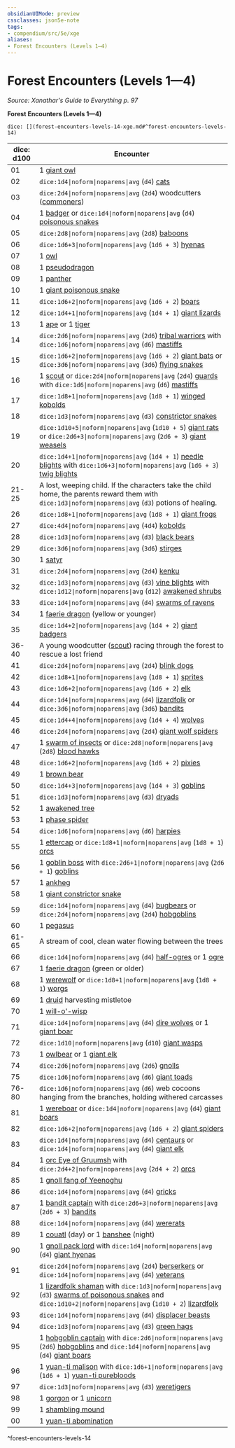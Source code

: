 ```yaml
---
obsidianUIMode: preview
cssclasses: json5e-note
tags:
- compendium/src/5e/xge
aliases:
- Forest Encounters (Levels 1—4)
---
```

# Forest Encounters (Levels 1—4)
*Source: Xanathar's Guide to Everything p. 97* 

**Forest Encounters (Levels 1—4)**

`dice: [](forest-encounters-levels-14-xge.md#^forest-encounters-levels-14)`

| dice: d100 | Encounter |
|------------|-----------|
| 01 | 1 [giant owl](/3-Mechanics/CLI/bestiary/celestial/giant-owl-xmm.md) |
| 02 | `dice:1d4\|noform\|noparens\|avg` (`d4`) [cats](/3-Mechanics/CLI/bestiary/beast/cat-xmm.md) |
| 03 | `dice:2d4\|noform\|noparens\|avg` (`2d4`) woodcutters ([commoners](/3-Mechanics/CLI/bestiary/humanoid/commoner-xmm.md)) |
| 04 | 1 [badger](/3-Mechanics/CLI/bestiary/beast/badger-xmm.md) or `dice:1d4\|noform\|noparens\|avg` (`d4`) [poisonous snakes](/3-Mechanics/CLI/bestiary/beast/venomous-snake-xmm.md) |
| 05 | `dice:2d8\|noform\|noparens\|avg` (`2d8`) [baboons](/3-Mechanics/CLI/bestiary/beast/baboon-xmm.md) |
| 06 | `dice:1d6+3\|noform\|noparens\|avg` (`1d6 + 3`) [hyenas](/3-Mechanics/CLI/bestiary/beast/hyena-xmm.md) |
| 07 | 1 [owl](/3-Mechanics/CLI/bestiary/beast/owl-xmm.md) |
| 08 | 1 [pseudodragon](/3-Mechanics/CLI/bestiary/dragon/pseudodragon-xmm.md) |
| 09 | 1 [panther](/3-Mechanics/CLI/bestiary/beast/panther-xmm.md) |
| 10 | 1 [giant poisonous snake](/3-Mechanics/CLI/bestiary/beast/giant-venomous-snake-xmm.md) |
| 11 | `dice:1d6+2\|noform\|noparens\|avg` (`1d6 + 2`) [boars](/3-Mechanics/CLI/bestiary/beast/boar-xmm.md) |
| 12 | `dice:1d4+1\|noform\|noparens\|avg` (`1d4 + 1`) [giant lizards](/3-Mechanics/CLI/bestiary/beast/giant-lizard-xmm.md) |
| 13 | 1 [ape](/3-Mechanics/CLI/bestiary/beast/ape-xmm.md) or 1 [tiger](/3-Mechanics/CLI/bestiary/beast/tiger-xmm.md) |
| 14 | `dice:2d6\|noform\|noparens\|avg` (`2d6`) [tribal warriors](/3-Mechanics/CLI/bestiary/humanoid/warrior-infantry-xmm.md) with `dice:1d6\|noform\|noparens\|avg` (`d6`) [mastiffs](/3-Mechanics/CLI/bestiary/beast/mastiff-xmm.md) |
| 15 | `dice:1d6+2\|noform\|noparens\|avg` (`1d6 + 2`) [giant bats](/3-Mechanics/CLI/bestiary/beast/giant-bat-xmm.md) or `dice:3d6\|noform\|noparens\|avg` (`3d6`) [flying snakes](/3-Mechanics/CLI/bestiary/monstrosity/flying-snake-xmm.md) |
| 16 | 1 [scout](/3-Mechanics/CLI/bestiary/humanoid/scout-xmm.md) or `dice:2d4\|noform\|noparens\|avg` (`2d4`) [guards](/3-Mechanics/CLI/bestiary/humanoid/guard-xmm.md) with `dice:1d6\|noform\|noparens\|avg` (`d6`) [mastiffs](/3-Mechanics/CLI/bestiary/beast/mastiff-xmm.md) |
| 17 | `dice:1d8+1\|noform\|noparens\|avg` (`1d8 + 1`) [winged kobolds](/3-Mechanics/CLI/bestiary/dragon/winged-kobold-xmm.md) |
| 18 | `dice:1d3\|noform\|noparens\|avg` (`d3`) [constrictor snakes](/3-Mechanics/CLI/bestiary/beast/constrictor-snake-xmm.md) |
| 19 | `dice:1d10+5\|noform\|noparens\|avg` (`1d10 + 5`) [giant rats](/3-Mechanics/CLI/bestiary/beast/giant-rat-xmm.md) or `dice:2d6+3\|noform\|noparens\|avg` (`2d6 + 3`) [giant weasels](/3-Mechanics/CLI/bestiary/beast/giant-weasel-xmm.md) |
| 20 | `dice:1d4+1\|noform\|noparens\|avg` (`1d4 + 1`) [needle blights](/3-Mechanics/CLI/bestiary/plant/needle-blight-xmm.md) with `dice:1d6+3\|noform\|noparens\|avg` (`1d6 + 3`) [twig blights](/3-Mechanics/CLI/bestiary/plant/twig-blight-xmm.md) |
| 21-25 | A lost, weeping child. If the characters take the child home, the parents reward them with `dice:1d3\|noform\|noparens\|avg` (`d3`) potions of healing. |
| 26 | `dice:1d8+1\|noform\|noparens\|avg` (`1d8 + 1`) [giant frogs](/3-Mechanics/CLI/bestiary/beast/giant-frog-xmm.md) |
| 27 | `dice:4d4\|noform\|noparens\|avg` (`4d4`) [kobolds](/3-Mechanics/CLI/bestiary/dragon/kobold-warrior-xmm.md) |
| 28 | `dice:1d3\|noform\|noparens\|avg` (`d3`) [black bears](/3-Mechanics/CLI/bestiary/beast/black-bear-xmm.md) |
| 29 | `dice:3d6\|noform\|noparens\|avg` (`3d6`) [stirges](/3-Mechanics/CLI/bestiary/monstrosity/stirge-xmm.md) |
| 30 | 1 [satyr](/3-Mechanics/CLI/bestiary/fey/satyr-xmm.md) |
| 31 | `dice:2d4\|noform\|noparens\|avg` (`2d4`) [kenku](/3-Mechanics/CLI/bestiary/monstrosity/kenku-xmm.md) |
| 32 | `dice:1d3\|noform\|noparens\|avg` (`d3`) [vine blights](/3-Mechanics/CLI/bestiary/plant/vine-blight-xmm.md) with `dice:1d12\|noform\|noparens\|avg` (`d12`) [awakened shrubs](/3-Mechanics/CLI/bestiary/plant/awakened-shrub-xmm.md) |
| 33 | `dice:1d4\|noform\|noparens\|avg` (`d4`) [swarms of ravens](/3-Mechanics/CLI/bestiary/beast/swarm-of-ravens-xmm.md) |
| 34 | 1 [faerie dragon](/3-Mechanics/CLI/bestiary/dragon/faerie-dragon-youth-xmm.md) (yellow or younger) |
| 35 | `dice:1d4+2\|noform\|noparens\|avg` (`1d4 + 2`) [giant badgers](/3-Mechanics/CLI/bestiary/beast/giant-badger-xmm.md) |
| 36-40 | A young woodcutter ([scout](/3-Mechanics/CLI/bestiary/humanoid/scout-xmm.md)) racing through the forest to rescue a lost friend |
| 41 | `dice:2d4\|noform\|noparens\|avg` (`2d4`) [blink dogs](/3-Mechanics/CLI/bestiary/fey/blink-dog-xmm.md) |
| 42 | `dice:1d8+1\|noform\|noparens\|avg` (`1d8 + 1`) [sprites](/3-Mechanics/CLI/bestiary/fey/sprite-xmm.md) |
| 43 | `dice:1d6+2\|noform\|noparens\|avg` (`1d6 + 2`) [elk](/3-Mechanics/CLI/bestiary/beast/elk-xmm.md) |
| 44 | `dice:1d4\|noform\|noparens\|avg` (`d4`) [lizardfolk](/3-Mechanics/CLI/bestiary/humanoid/scout-xmm.md) or `dice:3d6\|noform\|noparens\|avg` (`3d6`) [bandits](/3-Mechanics/CLI/bestiary/humanoid/bandit-xmm.md) |
| 45 | `dice:1d4+4\|noform\|noparens\|avg` (`1d4 + 4`) [wolves](/3-Mechanics/CLI/bestiary/beast/wolf-xmm.md) |
| 46 | `dice:2d4\|noform\|noparens\|avg` (`2d4`) [giant wolf spiders](/3-Mechanics/CLI/bestiary/beast/giant-wolf-spider-xmm.md) |
| 47 | 1 [swarm of insects](/3-Mechanics/CLI/bestiary/beast/swarm-of-insects-xmm.md) or `dice:2d8\|noform\|noparens\|avg` (`2d8`) [blood hawks](/3-Mechanics/CLI/bestiary/beast/blood-hawk-xmm.md) |
| 48 | `dice:1d6+2\|noform\|noparens\|avg` (`1d6 + 2`) [pixies](/3-Mechanics/CLI/bestiary/fey/pixie-xmm.md) |
| 49 | 1 [brown bear](/3-Mechanics/CLI/bestiary/beast/brown-bear-xmm.md) |
| 50 | `dice:1d4+3\|noform\|noparens\|avg` (`1d4 + 3`) [goblins](/3-Mechanics/CLI/bestiary/fey/goblin-warrior-xmm.md) |
| 51 | `dice:1d3\|noform\|noparens\|avg` (`d3`) [dryads](/3-Mechanics/CLI/bestiary/fey/dryad-xmm.md) |
| 52 | 1 [awakened tree](/3-Mechanics/CLI/bestiary/plant/awakened-tree-xmm.md) |
| 53 | 1 [phase spider](/3-Mechanics/CLI/bestiary/monstrosity/phase-spider-xmm.md) |
| 54 | `dice:1d6\|noform\|noparens\|avg` (`d6`) [harpies](/3-Mechanics/CLI/bestiary/monstrosity/harpy-xmm.md) |
| 55 | 1 [ettercap](/3-Mechanics/CLI/bestiary/monstrosity/ettercap-xmm.md) or `dice:1d8+1\|noform\|noparens\|avg` (`1d8 + 1`) [orcs](/3-Mechanics/CLI/bestiary/humanoid/tough-xmm.md) |
| 56 | 1 [goblin boss](/3-Mechanics/CLI/bestiary/fey/goblin-boss-xmm.md) with `dice:2d6+1\|noform\|noparens\|avg` (`2d6 + 1`) [goblins](/3-Mechanics/CLI/bestiary/fey/goblin-warrior-xmm.md) |
| 57 | 1 [ankheg](/3-Mechanics/CLI/bestiary/monstrosity/ankheg-xmm.md) |
| 58 | 1 [giant constrictor snake](/3-Mechanics/CLI/bestiary/beast/giant-constrictor-snake-xmm.md) |
| 59 | `dice:1d4\|noform\|noparens\|avg` (`d4`) [bugbears](/3-Mechanics/CLI/bestiary/fey/bugbear-warrior-xmm.md) or `dice:2d4\|noform\|noparens\|avg` (`2d4`) [hobgoblins](/3-Mechanics/CLI/bestiary/fey/hobgoblin-warrior-xmm.md) |
| 60 | 1 [pegasus](/3-Mechanics/CLI/bestiary/celestial/pegasus-xmm.md) |
| 61-65 | A stream of cool, clean water flowing between the trees |
| 66 | `dice:1d4\|noform\|noparens\|avg` (`d4`) [half-ogres](/3-Mechanics/CLI/bestiary/giant/ogrillon-ogre-xmm.md) or 1 [ogre](/3-Mechanics/CLI/bestiary/giant/ogre-xmm.md) |
| 67 | 1 [faerie dragon](/3-Mechanics/CLI/bestiary/dragon/faerie-dragon-adult-xmm.md) (green or older) |
| 68 | 1 [werewolf](/3-Mechanics/CLI/bestiary/monstrosity/werewolf-xmm.md) or `dice:1d8+1\|noform\|noparens\|avg` (`1d8 + 1`) [worgs](/3-Mechanics/CLI/bestiary/fey/worg-xmm.md) |
| 69 | 1 [druid](/3-Mechanics/CLI/bestiary/humanoid/druid-xmm.md) harvesting mistletoe |
| 70 | 1 [will-o'-wisp](/3-Mechanics/CLI/bestiary/undead/will-o-wisp-xmm.md) |
| 71 | `dice:1d4\|noform\|noparens\|avg` (`d4`) [dire wolves](/3-Mechanics/CLI/bestiary/beast/dire-wolf-xmm.md) or 1 [giant boar](/3-Mechanics/CLI/bestiary/beast/giant-boar-xmm.md) |
| 72 | `dice:1d10\|noform\|noparens\|avg` (`d10`) [giant wasps](/3-Mechanics/CLI/bestiary/beast/giant-wasp-xmm.md) |
| 73 | 1 [owlbear](/3-Mechanics/CLI/bestiary/monstrosity/owlbear-xmm.md) or 1 [giant elk](/3-Mechanics/CLI/bestiary/celestial/giant-elk-xmm.md) |
| 74 | `dice:2d6\|noform\|noparens\|avg` (`2d6`) [gnolls](/3-Mechanics/CLI/bestiary/fiend/gnoll-warrior-xmm.md) |
| 75 | `dice:1d6\|noform\|noparens\|avg` (`d6`) [giant toads](/3-Mechanics/CLI/bestiary/beast/giant-toad-xmm.md) |
| 76-80 | `dice:1d6\|noform\|noparens\|avg` (`d6`) web cocoons hanging from the branches, holding withered carcasses |
| 81 | 1 [wereboar](/3-Mechanics/CLI/bestiary/monstrosity/wereboar-xmm.md) or `dice:1d4\|noform\|noparens\|avg` (`d4`) [giant boars](/3-Mechanics/CLI/bestiary/beast/giant-boar-xmm.md) |
| 82 | `dice:1d6+2\|noform\|noparens\|avg` (`1d6 + 2`) [giant spiders](/3-Mechanics/CLI/bestiary/beast/giant-spider-xmm.md) |
| 83 | `dice:1d4\|noform\|noparens\|avg` (`d4`) [centaurs](/3-Mechanics/CLI/bestiary/fey/centaur-trooper-xmm.md) or `dice:1d4\|noform\|noparens\|avg` (`d4`) [giant elk](/3-Mechanics/CLI/bestiary/celestial/giant-elk-xmm.md) |
| 84 | 1 [orc Eye of Gruumsh](/3-Mechanics/CLI/bestiary/humanoid/cultist-fanatic-xmm.md) with `dice:2d4+2\|noform\|noparens\|avg` (`2d4 + 2`) [orcs](/3-Mechanics/CLI/bestiary/humanoid/tough-xmm.md) |
| 85 | 1 [gnoll fang of Yeenoghu](/3-Mechanics/CLI/bestiary/fiend/gnoll-fang-of-yeenoghu-xmm.md) |
| 86 | `dice:1d4\|noform\|noparens\|avg` (`d4`) [gricks](/3-Mechanics/CLI/bestiary/aberration/grick-xmm.md) |
| 87 | 1 [bandit captain](/3-Mechanics/CLI/bestiary/humanoid/bandit-captain-xmm.md) with `dice:2d6+3\|noform\|noparens\|avg` (`2d6 + 3`) [bandits](/3-Mechanics/CLI/bestiary/humanoid/bandit-xmm.md) |
| 88 | `dice:1d4\|noform\|noparens\|avg` (`d4`) [wererats](/3-Mechanics/CLI/bestiary/monstrosity/wererat-xmm.md) |
| 89 | 1 [couatl](/3-Mechanics/CLI/bestiary/celestial/couatl-xmm.md) (day) or 1 [banshee](/3-Mechanics/CLI/bestiary/undead/banshee-xmm.md) (night) |
| 90 | 1 [gnoll pack lord](/3-Mechanics/CLI/bestiary/fiend/gnoll-pack-lord-xmm.md) with `dice:1d4\|noform\|noparens\|avg` (`d4`) [giant hyenas](/3-Mechanics/CLI/bestiary/beast/giant-hyena-xmm.md) |
| 91 | `dice:2d4\|noform\|noparens\|avg` (`2d4`) [berserkers](/3-Mechanics/CLI/bestiary/humanoid/berserker-xmm.md) or `dice:1d4\|noform\|noparens\|avg` (`d4`) [veterans](/3-Mechanics/CLI/bestiary/humanoid/warrior-veteran-xmm.md) |
| 92 | 1 [lizardfolk shaman](/3-Mechanics/CLI/bestiary/elemental/lizardfolk-geomancer-xmm.md) with `dice:1d3\|noform\|noparens\|avg` (`d3`) [swarms of poisonous snakes](/3-Mechanics/CLI/bestiary/beast/swarm-of-venomous-snakes-xmm.md) and `dice:1d10+2\|noform\|noparens\|avg` (`1d10 + 2`) [lizardfolk](/3-Mechanics/CLI/bestiary/humanoid/scout-xmm.md) |
| 93 | `dice:1d4\|noform\|noparens\|avg` (`d4`) [displacer beasts](/3-Mechanics/CLI/bestiary/monstrosity/displacer-beast-xmm.md) |
| 94 | `dice:1d3\|noform\|noparens\|avg` (`d3`) [green hags](/3-Mechanics/CLI/bestiary/fey/green-hag-xmm.md) |
| 95 | 1 [hobgoblin captain](/3-Mechanics/CLI/bestiary/fey/hobgoblin-captain-xmm.md) with `dice:2d6\|noform\|noparens\|avg` (`2d6`) [hobgoblins](/3-Mechanics/CLI/bestiary/fey/hobgoblin-warrior-xmm.md) and `dice:1d4\|noform\|noparens\|avg` (`d4`) [giant boars](/3-Mechanics/CLI/bestiary/beast/giant-boar-xmm.md) |
| 96 | 1 [yuan-ti malison](/3-Mechanics/CLI/bestiary/monstrosity/yuan-ti-malison-type-1-xmm.md) with `dice:1d6+1\|noform\|noparens\|avg` (`1d6 + 1`) [yuan-ti purebloods](/3-Mechanics/CLI/bestiary/monstrosity/yuan-ti-infiltrator-xmm.md) |
| 97 | `dice:1d3\|noform\|noparens\|avg` (`d3`) [weretigers](/3-Mechanics/CLI/bestiary/monstrosity/weretiger-xmm.md) |
| 98 | 1 [gorgon](/3-Mechanics/CLI/bestiary/construct/gorgon-xmm.md) or 1 [unicorn](/3-Mechanics/CLI/bestiary/celestial/unicorn-xmm.md) |
| 99 | 1 [shambling mound](/3-Mechanics/CLI/bestiary/plant/shambling-mound-xmm.md) |
| 00 | 1 [yuan-ti abomination](/3-Mechanics/CLI/bestiary/monstrosity/yuan-ti-abomination-xmm.md) |
^forest-encounters-levels-14